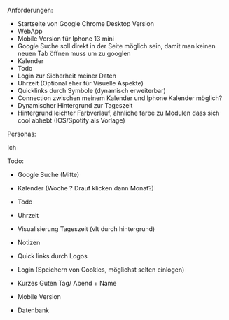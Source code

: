 
Anforderungen:

- Startseite von Google Chrome Desktop Version
- WebApp
- Mobile Version für Iphone 13 mini
- Google Suche soll direkt in der Seite möglich sein, damit man keinen neuen Tab öffnen muss um zu googlen
- Kalender
- Todo
- Login zur Sicherheit meiner Daten
- Uhrzeit (Optional eher für Visuelle Aspekte)
- Quicklinks durch Symbole (dynamisch erweiterbar)
- Connection zwischen meinem Kalender und Iphone Kalender möglich?
- Dynamischer Hintergrund zur Tageszeit
- Hintergrund leichter Farbverlauf, ähnliche farbe zu Modulen dass sich cool abhebt (IOS/Spotify als Vorlage)


Personas:

Ich 





Todo:

- Google Suche (Mitte)
- Kalender (Woche ?  Drauf klicken dann Monat?)
- Todo
- Uhrzeit
- Visualisierung Tageszeit (vlt durch hintergrund)
- Notizen
- Quick links durch Logos


- Login (Speichern von Cookies, möglichst selten einlogen)
- Kurzes Guten Tag/ Abend + Name 
- Mobile Version
- Datenbank
